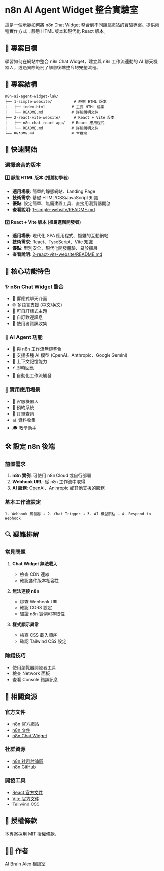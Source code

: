 # n8n AI Agent Widget 整合實驗室

這是一個示範如何將 n8n Chat Widget 整合到不同類型網站的實驗專案。提供兩種實作方式：靜態 HTML 版本和現代化 React 版本。

## 🎯 專案目標

學習如何在網站中整合 n8n Chat Widget，建立與 n8n 工作流連動的 AI 聊天機器人。透過實際範例了解前後端整合的完整流程。

## 📁 專案結構

```
n8n-ai-agent-widget-lab/
├── 1-simple-website/          # 靜態 HTML 版本
│   ├── index.html            # 主要 HTML 檔案
│   └── README.md             # 詳細說明文件
├── 2-react-vite-website/      # React + Vite 版本
│   ├── n8n-chat-react-app/   # React 應用程式
│   └── README.md             # 詳細說明文件
└── README.md                 # 本檔案
```

## 🚀 快速開始

### 選擇適合的版本

#### 1️⃣ 靜態 HTML 版本 (推薦初學者)

* **適用場景**: 簡單的靜態網站、Landing Page
* **技術需求**: 基礎 HTML/CSS/JavaScript 知識
* **優點**: 設定簡單、無需建置工具、直接用瀏覽器開啟
* **查看說明**: [1-simple-website/README.md](./1-simple-website/README.md)

#### 2️⃣ React + Vite 版本 (推薦進階開發者)

* **適用場景**: 現代化 SPA 應用程式、複雜的互動網站
* **技術需求**: React、TypeScript、Vite 知識
* **優點**: 型別安全、現代化開發體驗、易於擴展
* **查看說明**: [2-react-vite-website/README.md](./2-react-vite-website/README.md)

## 🔧 核心功能特色

### ✨ n8n Chat Widget 整合

* 📱 響應式聊天介面
* 🌐 多語言支援 (中文/英文)
* 🎨 可自訂樣式主題
* 💬 自訂歡迎訊息
* 👤 使用者資訊收集

### 🤖 AI Agent 功能

* 🧠 與 n8n 工作流無縫整合
* 🔗 支援多種 AI 模型 (OpenAI、Anthropic、Google Gemini)
* 📝 上下文記憶能力
* ⚡ 即時回應
* 🔄 自動化工作流觸發

### 🎯 實用應用場景

* 💼 客服機器人
* 📅 預約系統
* 🛒 訂單查詢
* 📊 資料收集
* 🎓 教學助手

## 🛠️ 設定 n8n 後端

### 前置需求

1. **n8n 實例**: 可使用 n8n Cloud 或自行部署
2. **Webhook URL**: 從 n8n 工作流中取得
3. **AI 服務**: OpenAI、Anthropic 或其他支援的服務

### 基本工作流設定

```
1. Webhook 觸發器 → 2. Chat Trigger → 3. AI 模型節點 → 4. Respond to Webhook
```

## 🔍 疑難排解

### 常見問題

1. **Chat Widget 無法載入**
   - 檢查 CDN 連線
   - 確認套件版本相容性

2. **無法連接 n8n**
   - 檢查 Webhook URL
   - 確認 CORS 設定
   - 驗證 n8n 實例可存取性

3. **樣式顯示異常**
   - 檢查 CSS 載入順序
   - 確認 Tailwind CSS 設定

### 除錯技巧

* 使用瀏覽器開發者工具
* 檢查 Network 面板
* 查看 Console 錯誤訊息

## 🔗 相關資源

### 官方文件

* [n8n 官方網站](https://n8n.io)
* [n8n 文件](https://docs.n8n.io)
* [n8n Chat Widget](https://www.npmjs.com/package/@n8n/chat)

### 社群資源

* [n8n 社群討論區](https://community.n8n.io)
* [n8n GitHub](https://github.com/n8n-io/n8n)

### 開發工具

* [React 官方文件](https://react.dev)
* [Vite 官方文件](https://vitejs.dev)
* [Tailwind CSS](https://tailwindcss.com)

## 📄 授權條款

本專案採用 MIT 授權條款。

## 👨‍💻 作者

AI Brain Alex 相談室
